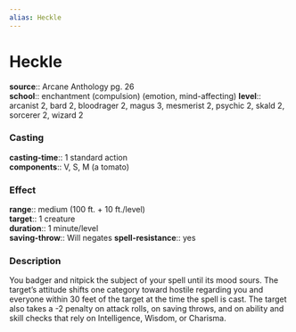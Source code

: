 ```yaml
---
alias: Heckle
---
```


# Heckle 

**source**:: Arcane Anthology pg. 26  
**school**:: enchantment (compulsion) (emotion, mind-affecting)
**level**:: arcanist 2, bard 2, bloodrager 2, magus 3, mesmerist 2, psychic 2, skald 2, sorcerer 2, wizard 2

### Casting 

**casting-time**:: 1 standard action  
**components**:: V, S, M (a tomato)

### Effect 

**range**:: medium (100 ft. + 10 ft./level)  
**target**:: 1 creature  
**duration**:: 1 minute/level  
**saving-throw**:: Will negates
**spell-resistance**:: yes

### Description 

You badger and nitpick the subject of your spell until its mood sours. The target’s attitude shifts one category toward hostile regarding you and everyone within 30 feet of the target at the time the spell is cast. The target also takes a -2 penalty on attack rolls, on saving throws, and on ability and skill checks that rely on Intelligence, Wisdom, or Charisma.

